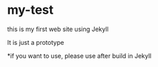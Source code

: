 # my-test

this is my first web site using Jekyll

It is just a prototype



*if you want to use, please use after build in Jekyll
